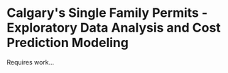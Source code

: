 # Calgary's Single Family Permits - Exploratory Data Analysis and Cost Prediction Modeling

Requires work...
